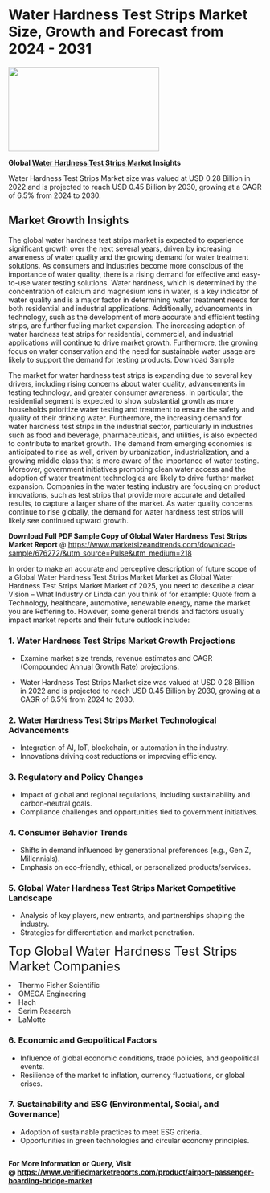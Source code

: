 <H1>Water Hardness Test Strips Market Size, Growth and Forecast from 2024 - 2031</H1><img class="aligncenter size-medium wp-image-584254" src="https://thirdeyenews.in/wp-content/uploads/2024/09/Global-Market-Research-300x168.jpeg" alt="" width="300" height="168" /><p><strong>Global&nbsp;<a href="https://www.marketsizeandtrends.com/download-sample/676272/&amp;utm_source=Pulse&amp;utm_medium=218">Water Hardness Test Strips Market</a> Insights</strong></p><p>Water Hardness Test Strips Market size was valued at USD 0.28 Billion in 2022 and is projected to reach USD 0.45 Billion by 2030, growing at a CAGR of 6.5% from 2024 to 2030.</p><p><h2>Market Growth Insights</h2> <p>The global water hardness test strips market is expected to experience significant growth over the next several years, driven by increasing awareness of water quality and the growing demand for water treatment solutions. As consumers and industries become more conscious of the importance of water quality, there is a rising demand for effective and easy-to-use water testing solutions. Water hardness, which is determined by the concentration of calcium and magnesium ions in water, is a key indicator of water quality and is a major factor in determining water treatment needs for both residential and industrial applications. Additionally, advancements in technology, such as the development of more accurate and efficient testing strips, are further fueling market expansion. The increasing adoption of water hardness test strips for residential, commercial, and industrial applications will continue to drive market growth. Furthermore, the growing focus on water conservation and the need for sustainable water usage are likely to support the demand for testing products. Download Sample </p> <p>The market for water hardness test strips is expanding due to several key drivers, including rising concerns about water quality, advancements in testing technology, and greater consumer awareness. In particular, the residential segment is expected to show substantial growth as more households prioritize water testing and treatment to ensure the safety and quality of their drinking water. Furthermore, the increasing demand for water hardness test strips in the industrial sector, particularly in industries such as food and beverage, pharmaceuticals, and utilities, is also expected to contribute to market growth. The demand from emerging economies is anticipated to rise as well, driven by urbanization, industrialization, and a growing middle class that is more aware of the importance of water testing. Moreover, government initiatives promoting clean water access and the adoption of water treatment technologies are likely to drive further market expansion. Companies in the water testing industry are focusing on product innovations, such as test strips that provide more accurate and detailed results, to capture a larger share of the market. As water quality concerns continue to rise globally, the demand for water hardness test strips will likely see continued upward growth. </p><p><span class=""><strong>Download Full PDF Sample Copy of Global Water Hardness Test Strips Market Report</strong> @ <a href="https://www.marketsizeandtrends.com/download-sample/676272/&amp;utm_source=Pulse&amp;utm_medium=218" target="_blank">https://www.marketsizeandtrends.com/download-sample/676272/&amp;utm_source=Pulse&amp;utm_medium=218</a></span></p><p>In order to make an accurate and perceptive description of future scope of a Global&nbsp;Water Hardness Test Strips Market Market as Global&nbsp;Water Hardness Test Strips Market Market of 2025, you need to describe a clear Vision &ndash; What Industry or Linda can you think of for example: Quote from a Technology, healthcare, automotive, renewable energy, name the market you are Reffering to. However, some general trends and factors usually impact market reports and their future outlook include:</p><h3>1.&nbsp;<strong>Water Hardness Test Strips Market Growth Projections</strong></h3><ul><li>Examine market size trends, revenue estimates and CAGR (Compounded Annual Growth Rate) projections.</li><li><p>Water Hardness Test Strips Market size was valued at USD 0.28 Billion in 2022 and is projected to reach USD 0.45 Billion by 2030, growing at a CAGR of 6.5% from 2024 to 2030.</p></li></ul><h3>2.&nbsp;<strong>Water Hardness Test Strips Market Technological Advancements</strong></h3><ul><li>Integration of AI, IoT, blockchain, or automation in the industry.</li><li>Innovations driving cost reductions or improving efficiency.</li></ul><h3>3.&nbsp;<strong>Regulatory and Policy Changes</strong></h3><ul><li>Impact of global and regional regulations, including sustainability and carbon-neutral goals.</li><li>Compliance challenges and opportunities tied to government initiatives.</li></ul><h3>4.&nbsp;<strong>Consumer Behavior Trends</strong></h3><ul><li>Shifts in demand influenced by generational preferences (e.g., Gen Z, Millennials).</li><li>Emphasis on eco-friendly, ethical, or personalized products/services.</li></ul><h3>5.&nbsp;<strong>Global Water Hardness Test Strips Market Competitive Landscape</strong></h3><ul><li>Analysis of key players, new entrants, and partnerships shaping the industry.</li><li>Strategies for differentiation and market penetration.</li></ul><p data-pm-slice="1 1 []"><span style="color: inherit; font-family: inherit; font-size: 25px;">Top Global Water Hardness Test Strips Market Companies</span></p><div class="" data-test-id=""><p><li>Thermo Fisher Scientific</li><li> OMEGA Engineering</li><li> Hach</li><li> Serim Research</li><li> LaMotte</li></p></div><h3>6.&nbsp;<strong>Economic and Geopolitical Factors</strong></h3><ul><li>Influence of global economic conditions, trade policies, and geopolitical events.</li><li>Resilience of the market to inflation, currency fluctuations, or global crises.</li></ul><h3>7.&nbsp;<strong>Sustainability and ESG (Environmental, Social, and Governance)</strong></h3><ul><li>Adoption of sustainable practices to meet ESG criteria.</li><li>Opportunities in green technologies and circular economy principles.</li></ul><h2><strong style="font-size: 14px;">For More Information or Query, Visit @&nbsp;</strong><a style="background-color: #ffffff; font-size: 14px;" href="https://www.marketsizeandtrends.com/report/water-hardness-test-strips-market/" target="_blank">https://www.verifiedmarketreports.com/product/airport-passenger-boarding-bridge-market</a></h2>
